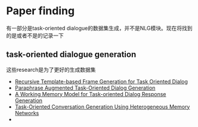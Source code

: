 # Paper finding

有一部分是task-oriented dialogue的数据集生成，并不是NLG模块。现在将找到的是或者不是的记录一下

## task-oriented dialogue generation

这些research是为了更好的生成数据集

+ [Recursive Template-based Frame Generation for Task Oriented Dialog](https://www.aclweb.org/anthology/2020.acl-main.186.pdf)
+ [Paraphrase Augmented Task-Oriented Dialog Generation](https://www.aclweb.org/anthology/2020.acl-main.60.pdf)
+ [A Working Memory Model for Task-oriented Dialog Response Generation](https://www.aclweb.org/anthology/P19-1258.pdf)
+ [Task-Oriented Conversation Generation Using Heterogeneous Memory Networks](https://www.aclweb.org/anthology/D19-1463.pdf)
+ 

